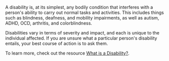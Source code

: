 A disability is, at its simplest, any bodily condition that interferes with a
person's ability to carry out normal tasks and activities. This includes things
such as blindness, deafness, and mobility impairments, as well as autism, ADHD,
OCD, arthritis, and colorblindness.

Disabilities vary in terms of severity and impact, and each is unique to the
individual affected. If you are unsure what a particular person's disability
entails, your best course of action is to ask them.

To learn more, check out the resource [What is a Disability?](#what-is-a-disability).
